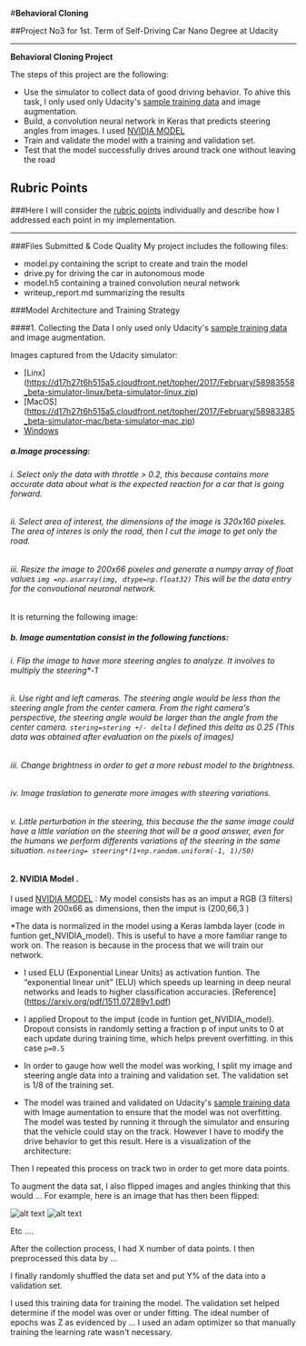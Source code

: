 #**Behavioral Cloning** 

##Project No3 for 1st. Term of Self-Driving Car Nano Degree at Udacity

---
**Behavioral Cloning Project**

The steps of this project are the following:
* Use the simulator to collect data of good driving behavior. To ahive this task, I only used only Udacity's [sample training data](https://d17h27t6h515a5.cloudfront.net/topher/2016/December/584f6edd_data/data.zip)  and image augmentation.
* Build, a convolution neural network in Keras that predicts steering angles from images. I used [NVIDIA MODEL](https://devblogs.nvidia.com/parallelforall/deep-learning-self-driving-cars/) 
* Train and validate the model with a training and validation set.
* Test that the model successfully drives around track one without leaving the road

[//]: # (Image References)

[image1]: ./examples/placeholder.png "Model Visualization"
[image2]: ./examples/placeholder.png "Grayscaling"
[image3]: ./examples/placeholder_small.png "Recovery Image"
[image4]: ./examples/placeholder_small.png "Recovery Image"
[image5]: ./examples/placeholder_small.png "Recovery Image"
[image6]: ./examples/placeholder_small.png "Normal Image"
[image7]: ./examples/placeholder_small.png "Flipped Image"

## Rubric Points
###Here I will consider the [rubric points](https://review.udacity.com/#!/rubrics/432/view) individually and describe how I addressed each point in my implementation.  

---
###Files Submitted & Code Quality
My project includes the following files:
* model.py containing the script to create and train the model
* drive.py for driving the car in autonomous mode
* model.h5 containing a trained convolution neural network 
* writeup_report.md summarizing the results

###Model Architecture and Training Strategy

####1. Collecting the Data
I only used only Udacity's [sample training data](https://d17h27t6h515a5.cloudfront.net/topher/2016/December/584f6edd_data/data.zip)  and image augmentation.


Images captured from the Udacity simulator:
* [Linx] (https://d17h27t6h515a5.cloudfront.net/topher/2017/February/58983558_beta-simulator-linux/beta-simulator-linux.zip)
* [MacOS] (https://d17h27t6h515a5.cloudfront.net/topher/2017/February/58983385_beta-simulator-mac/beta-simulator-mac.zip)
* [Windows](https://d17h27t6h515a5.cloudfront.net/topher/2017/February/58983318_beta-simulator-windows/beta-simulator-windows.zip)

##### a.Image processing:
###### i. Select only the data with throttle > 0.2, this because contains more accurate data about what is the expected reaction for a car that is going forward.
###### ii. Select area of interest, the dimensions of the image is 320x160 pixeles. The area of interes is only the road, then I cut the image to get only the road.
###### iii. Resize the image to 200x66  pixeles and generate a numpy array of float values `img =np.asarray(img, dtype=np.float32)` This will be the data entry for the convoutional neuronal network.
It is returning the following image:

##### b. Image aumentation consist in the following functions:
###### i. Flip the image to have more steering angles to analyze. It involves to multiply the steering*-1
###### ii. Use right and left cameras. The steering angle would be less than the steering angle from the center camera. From the right camera's perspective, the steering angle would be larger than the angle from the center camera. `stering=stering +/- delta` I defined this delta as 0.25 (This data was obtained after evaluation on the pixels of images)
###### iii. Change brightness in order to get a more rebust model to the brightness.
###### iv. Image traslation to generate more images with steering variations.
###### v. Little perturbation in the steering, this because the the same image could have a little variation on the steering that will be a good answer, even for the humans we perform differents variations of the steering in the same situation. `nsteering= steering*(1+np.random.uniform(-1, 1)/50)`


#### 2. NVIDIA Model .
I used [NVIDIA MODEL](https://devblogs.nvidia.com/parallelforall/deep-learning-self-driving-cars/)  :
My model consists has as an imput a RGB (3 filters) image with 200x66 as dimensions, then the imput is (200,66,3 )

*The data is normalized in the model using a Keras lambda layer (code in funtion get_NVIDIA_model). This is useful to have a more familiar range to work on. The reason is because in the process that we will train our network.
* I used ELU (Exponential Linear Units)  as activation funtion. The “exponential linear unit” (ELU) which speeds up learning in
deep neural networks and leads to higher classification accuracies. [Reference] (https://arxiv.org/pdf/1511.07289v1.pdf)
* I applied Dropout to the imput (code in funtion get_NVIDIA_model).  Dropout consists in randomly setting a fraction p of input units to 0 at each update during training time, which helps prevent overfitting. in this case `p=0.5`

* In order to gauge how well the model was working, I split my image and steering angle data into a training and validation set. The validation set is 1/8 of the training set.

* The model was trained and validated on Udacity's [sample training data](https://d17h27t6h515a5.cloudfront.net/topher/2016/December/584f6edd_data/data.zip)  with Image aumentation to ensure that the model was not overfitting. The model was tested by running it through the simulator and ensuring that the vehicle could stay on the track. However I have to modify the drive behavior to get this result.
Here is a visualization of the architecture:

Then I repeated this process on track two in order to get more data points.

To augment the data sat, I also flipped images and angles thinking that this would ... For example, here is an image that has then been flipped:

![alt text][image6]
![alt text][image7]

Etc ....

After the collection process, I had X number of data points. I then preprocessed this data by ...


I finally randomly shuffled the data set and put Y% of the data into a validation set. 

I used this training data for training the model. The validation set helped determine if the model was over or under fitting. The ideal number of epochs was Z as evidenced by ... I used an adam optimizer so that manually training the learning rate wasn't necessary.

